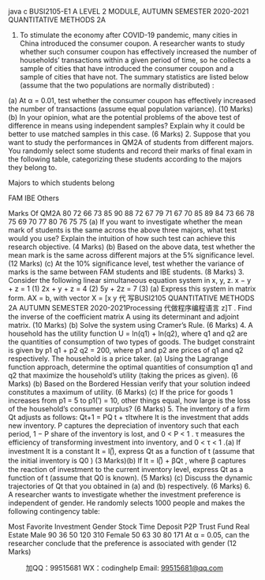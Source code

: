 java c
BUSI2105-E1 
A   LEVEL 2 MODULE, AUTUMN SEMESTER   2020-2021 
QUANTITATIVE METHODS 2A 
1.   To   stimulate   the   economy   after   COVID-19   pandemic,   many   cities   in   China   introduced   the   consumer coupon.   A researcher wants to study whether such consumer coupon has effectively   increased the number of households’ transactions within a given period of time, so   he collects   a sample of cities that have introduced the consumer coupon and a sample   of cities that   have   not. The   summary   statistics   are   listed   below   (assume   that the two   populations   are   normally   distributed)   :

(a)             At α    =   0.01, test whether the consumer coupon   has effectively   increased the   number of   transactions (assume equal population variance). (10 Marks) 
(b)             In   your opinion, what are the potential problems of   the above test of   difference in means 
using   independent samples?   Explain why   it could   be   better to   use   matched samples   in   this case. (6 Marks) 
2.    Suppose that you want to study the performances in QM2A of students from different   majors.   You randomly select some students and record their marks of   final exam in the following table,   categorizing these students according to the majors they belong to.

Majors to which students belong 

FAM 
IBE 
Others 


Marks 
Of 
QM2A 
80 
72 
66 
73 
85 
90 
88 
72 
67 
79 
71 
67 
70 
85 
89 
84 
73 
66 
78 
75 
69 
70 
77 
80 
76 
75 
75 
(a)             If you want to   investigate   whether   the   mean   mark   of   students   is   the   same   across   the   above three majors, what test would you use? Explain the intuition of how such test can   achieve this research objective. (4 Marks)
(b)             Based   on   the   above   data,   test   whether   the   mean   mark   is   the   same   across   different   majors at the 5%   significance   level. (12 Marks) 
(c)             At the   10% significance   level, test whether the   variance   of   marks   is   the   same   between   FAM students and IBE   students. (8 Marks)
3.   Consider the following   linear simultaneous equation system   in x,   y,   z.
x − y + z = 1                                                                (1)
2x + y + z = 4                                                               (2)
5y + 2z = 7                                                                        (3)
(a)             Express this system in matrix form. AX    =   b, with vector X   =   [x          y           代 写BUSI2105 QUANTITATIVE METHODS 2A AUTUMN SEMESTER 2020-2021Processing
代做程序编程语言  z]T . Find the inverse   of the coefficient   matrix A    using   its determinant   and adjoint   matrix. (10 Marks) 
(b)             Solve the system   using   Cramer’s   Rule.        (6 Marks)
4.   A   household   has   the   utility   function U    =   ln(q1)   + ln(q2),   where q1       and q2       are   the   quantities   of   consumption of two types of goods. The budget constraint is given by p1   q1    + p2   q2    =   200, where   p1      and p2      are prices of q1       and q2       respectively. The household is a   price taker.
(a)             Using the Lagrange function approach, determine the optimal quantities of   consumption   q1      and q2      that maximize the household’s utility   (taking the   prices   as given).       (6 Marks)
(b)             Based    on    the      Bordered      Hessian    verify      that      your      solution      indeed      constitutes      a   maximum of   utility. (6 Marks) 
(c)             If the   price   for   goods   1   increases   from p1       =   5    to p1(′)   =    10, other things   equal,   how   large is the loss of the household’s   consumer   surplus? (6 Marks) 
5.   The inventory of a firm Qt       adjusts as   follows:
Qt+1      =   PQ   t    +   τItwhere It       is the   investment that adds   new   inventory. P    captures the depreciation   of   inventory   such   that   each   period,   1   − P    share   of   the    inventory   is    lost,   and   0   < P < 1 . τ measures the efficiency of transforming investment into inventory, and 0 < τ < 1 .(a)             If investment    It       is a constant It      =   I(̅), express Qt      as a function of t    (assume that   the initial inventory   is Q0   ) (3 Marks)(b)             If It       =   I(̅)   + βQt ,   where β    captures   the    reaction   of   investment   to   the   current   inventory level, express Qt       as a function of t    (assume that Q0       is   known). (5 Marks) 
(c)             Discuss the   dynamic trajectories   of Qt       that you   obtained   in   (a)   and   (b)   respectively. (6 Marks)
6.   A    researcher    wants   to    investigate    whether   the    investment    preference    is    independent    of   gender. He randomly selects   1000 people and   makes   the   following   contingency table:

Most Favorite Investment 
Gender 
Stock 
Time Deposit 
P2P 
Trust Fund 
Real Estate 
Male 
90 
36 
50 
120 
310 
Female 
50 
63 
30 
80 
171 
At α   =   0.05, can the researcher conclude that the preference   is   associated with   gender        (12   Marks)



         
加QQ：99515681  WX：codinghelp  Email: 99515681@qq.com
